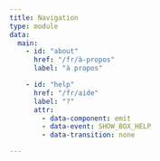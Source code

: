```yaml
---
title: Navigation
type: module
data:
  main:
    - id: "about"
      href: "/fr/à-propos"
      label: "à propos"

    - id: "help"
      href: "/fr/aide"
      label: "?"
      attr:
        - data-component: emit
        - data-event: SHOW_BOX_HELP
        - data-transition: none

---
```

